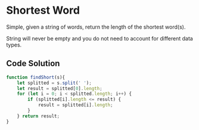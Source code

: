 # Shortest Word

Simple, given a string of words, return the length of the shortest word(s).

String will never be empty and you do not need to account for different data types.

## Code Solution 

```js
function findShort(s){
    let splitted = s.split(' ');
    let result = splitted[0].length;
    for (let i = 0; i < splitted.length; i++) {
        if (splitted[i].length <= result) {
            result = splitted[i].length;
        }
    } return result;
}
```